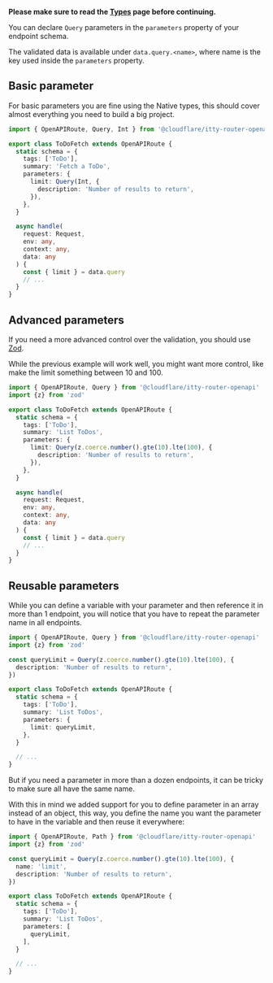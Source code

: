 **Please make sure to read the [Types](../types.md) page before continuing.**


You can declare `Query` parameters in the `parameters` property of your endpoint schema.

The validated data is available under `data.query.<name>`, where name is the key used inside the `parameters` property.
 
## Basic parameter

For basic parameters you are fine using the Native types, this should cover almost everything you need to build a big
project.

```ts hl_lines="8-10"
import { OpenAPIRoute, Query, Int } from '@cloudflare/itty-router-openapi'

export class ToDoFetch extends OpenAPIRoute {
  static schema = {
    tags: ['ToDo'],
    summary: 'Fetch a ToDo',
    parameters: {
      limit: Query(Int, {
        description: 'Number of results to return',
      }),
    },
  }

  async handle(
    request: Request,
    env: any,
    context: any,
    data: any
  ) {
    const { limit } = data.query
    // ...
  }
}
```

## Advanced parameters

If you need a more advanced control over the validation, you should use [Zod](https://zod.dev/).

While the previous example will work well, you might want more control, like make the limit something between 10 and 100.

```ts hl_lines="9-11"
import { OpenAPIRoute, Query } from '@cloudflare/itty-router-openapi'
import {z} from 'zod'

export class ToDoFetch extends OpenAPIRoute {
  static schema = {
    tags: ['ToDo'],
    summary: 'List ToDos',
    parameters: {
      limit: Query(z.coerce.number().gte(10).lte(100), {
        description: 'Number of results to return',
      }),
    },
  }

  async handle(
    request: Request,
    env: any,
    context: any,
    data: any
  ) {
    const { limit } = data.query
    // ...
  }
}
```

## Reusable parameters

While you can define a variable with your parameter and then reference it in more than 1 endpoint, you will notice that
you have to repeat the parameter name in all endpoints.

```ts hl_lines="4-6 13"
import { OpenAPIRoute, Query } from '@cloudflare/itty-router-openapi'
import {z} from 'zod'

const queryLimit = Query(z.coerce.number().gte(10).lte(100), {
  description: 'Number of results to return',
})

export class ToDoFetch extends OpenAPIRoute {
  static schema = {
    tags: ['ToDo'],
    summary: 'List ToDos',
    parameters: {
      limit: queryLimit,
    },
  }

  // ...
}
```


But if you need a parameter in more than a dozen endpoints, it can be tricky to make sure all have the same name.

With this in mind we added support for you to define parameter in an array instead of an object, this way, you define
the name you want the parameter to have in the variable and then reuse it everywhere:


```ts hl_lines="5 13-15"
import { OpenAPIRoute, Path } from '@cloudflare/itty-router-openapi'
import {z} from 'zod'

const queryLimit = Query(z.coerce.number().gte(10).lte(100), {
  name: 'limit',
  description: 'Number of results to return',
})

export class ToDoFetch extends OpenAPIRoute {
  static schema = {
    tags: ['ToDo'],
    summary: 'List ToDos',
    parameters: [
      queryLimit,
    ],
  }

  // ...
}
```

